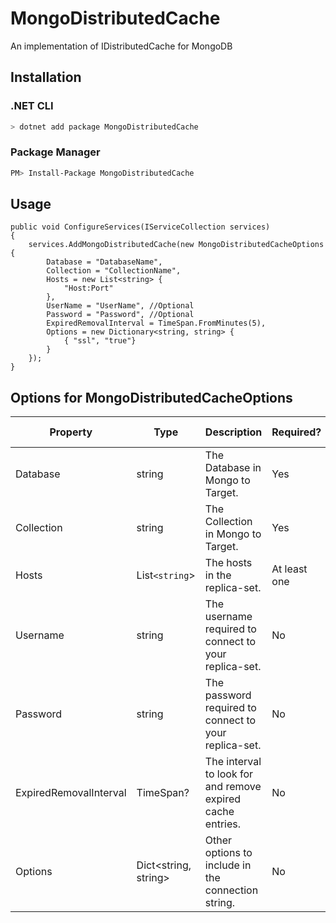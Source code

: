 # MongoDistributedCache

An implementation of IDistributedCache for MongoDB

## Installation

### .NET CLI

```bash
> dotnet add package MongoDistributedCache
```

### Package Manager

```bash
PM> Install-Package MongoDistributedCache
```

## Usage

```CSharp
public void ConfigureServices(IServiceCollection services)
{
    services.AddMongoDistributedCache(new MongoDistributedCacheOptions {
        Database = "DatabaseName",
        Collection = "CollectionName",
        Hosts = new List<string> {
            "Host:Port"
        },
        UserName = "UserName", //Optional
        Password = "Password", //Optional
        ExpiredRemovalInterval = TimeSpan.FromMinutes(5),
        Options = new Dictionary<string, string> {
            { "ssl", "true"}
        }
    });
}
```

## Options for MongoDistributedCacheOptions

| Property               | Type                 | Description                                                | Required?    | Default Value |
|------------------------|----------------------|------------------------------------------------------------|--------------|---------------|
| Database               | string               | The Database in Mongo to Target.                           | Yes          |               |
| Collection             | string               | The Collection in Mongo to Target.                         | Yes          |               |
| Hosts                  | List`<string`>       | The hosts in the replica-set.                              | At least one |               |
| Username               | string               | The username required to connect to your replica-set.      | No           |               |
| Password               | string               | The password required to connect to your replica-set.      | No           |               |
| ExpiredRemovalInterval | TimeSpan?            | The interval to look for and remove expired cache entries. | No           | 3 Minutes     |
| Options                | Dict<string, string> | Other options to include in the connection string.         | No           |               |
